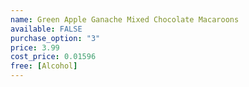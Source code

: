 ```yaml
---
name: Green Apple Ganache Mixed Chocolate Macaroons
available: FALSE
purchase_option: "3"
price: 3.99
cost_price: 0.01596
free: [Alcohol]
---
```

